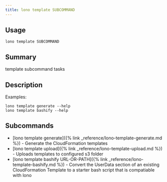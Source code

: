 ```yaml
---
title: lono template SUBCOMMAND
---
```


## Usage

    lono template SUBCOMMAND

## Summary

template subcommand tasks
## Description

Examples:

    lono template generate --help
    lono template bashify --help

## Subcommands

* [lono template generate]({% link _reference/lono-template-generate.md %}) - Generate the CloudFormation templates
* [lono template upload]({% link _reference/lono-template-upload.md %}) - Uploads templates to configured s3 folder
* [lono template bashify URL-OR-PATH]({% link _reference/lono-template-bashify.md %}) - Convert the UserData section of an existing CloudFormation Template to a starter bash script that is compatiable with lono


